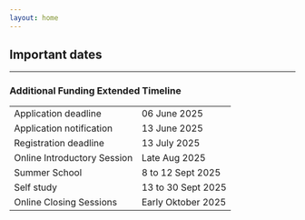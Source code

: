 ```yaml
---
layout: home
---
```


## Important dates

<hr>

<h3> Additional Funding Extended Timeline </h3>

<table class="table table-hover table-sm">
  <tbody>
    <tr>
      <td>Application deadline</td>
      <td>06 June 2025</td>
    </tr>
    <tr>
      <td>Application notification</td>
      <td>13 June 2025</td>
    </tr>
    <tr>
      <td>Registration deadline</td>
      <td>13 July 2025</td>
    </tr>
    <tr>
      <td scope="row">Online Introductory Session</td>
      <td>Late Aug 2025</td>
    </tr>
    <tr>
      <td scope="row">Summer School</td>
      <td>8 to 12 Sept 2025</td>
    </tr>
    <tr>
      <td scope="row">Self study</td>
      <td>13 to 30 Sept 2025</td>
    </tr>
    <tr>
      <td scope="row">Online Closing Sessions</td>
      <td>Early Oktober 2025</td>
    </tr>
  </tbody>
</table>
